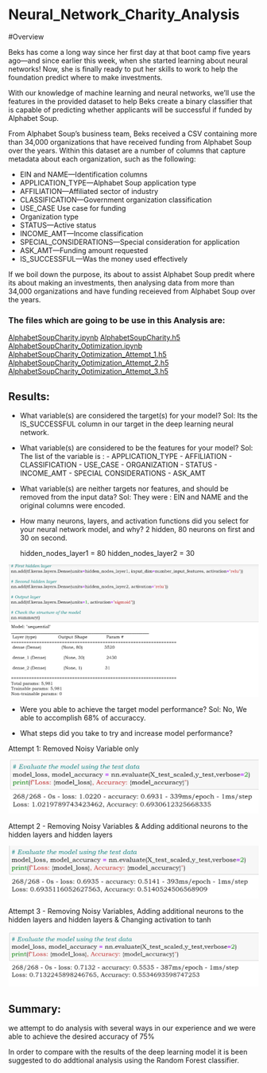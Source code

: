# Neural_Network_Charity_Analysis

#Overview

Beks has come a long way since her first day at that boot camp five years ago—and since earlier this week, when she started learning about neural networks! Now, she is finally ready to put her skills to work to help the foundation predict where to make investments.

With our knowledge of machine learning and neural networks, we’ll use the features in the provided dataset to help Beks create a binary classifier that is capable of predicting whether applicants will be successful if funded by Alphabet Soup.

From Alphabet Soup’s business team, Beks received a CSV containing more than 34,000 organizations that have received funding from Alphabet Soup over the years. Within this dataset are a number of columns that capture metadata about each organization, such as the following:

 - EIN and NAME—Identification columns
 - APPLICATION_TYPE—Alphabet Soup application type
 - AFFILIATION—Affiliated sector of industry
 - CLASSIFICATION—Government organization classification
 - USE_CASE Use case for funding
 - Organization type
 - STATUS—Active status
 - INCOME_AMT—Income classification
 - SPECIAL_CONSIDERATIONS—Special consideration for application
 - ASK_AMT—Funding amount requested
 - IS_SUCCESSFUL—Was the money used effectively
 
 If we boil down the purpose, its about to assist Alphabet Soup predit where  its about making an investments, then analysing data from more than 34,000 organizations and have funding receieved from Alphabet Soup over the years.
 
 ### The files which are going to be use in this Analysis are:
 
 
 [AlphabetSoupCharity.ipynb](https://github.com/urvish7/Neural_Network_Charity_Analysis/blob/main/AlphabetSoupCharity.ipynb)
 [AlphabetSoupCharity.h5](https://github.com/urvish7/Neural_Network_Charity_Analysis/blob/main/AlphabetSoupCharity.h5)
 [AlphabetSoupCharity_Optimization.ipynb](https://github.com/urvish7/Neural_Network_Charity_Analysis/blob/main/AlphabetSoupCharity_Optimzation.ipynb)
 [AlphabetSoupCharity_Optimization_Attempt_1.h5](https://github.com/urvish7/Neural_Network_Charity_Analysis/blob/main/AlphabetSoupCharity_Optimization_Attempt_1.h5)
 [AlphabetSoupCharity_Optimization_Attempt_2.h5](https://github.com/urvish7/Neural_Network_Charity_Analysis/blob/main/AlphabetSoupCharity_Optimization_Attempt_2.h5)
 [AlphabetSoupCharity_Optimization_Attempt_3.h5](https://github.com/urvish7/Neural_Network_Charity_Analysis/blob/main/AlphabetSoupCharity_Optimization_Attempt_3.h5)
 
 
## Results:

 -  What variable(s) are considered the target(s) for your model?
 Sol:  Its the IS_SUCCESSFUL column in our target in the deep learning neural network. 
 -  What variable(s) are considered to be the features for your model?
 Sol:  The list of the variable is :
        - APPLICATION_TYPE
        - AFFILIATION
        - CLASSIFICATION
        - USE_CASE
        - ORGANIZATION
        - STATUS
        - INCOME_AMT
        - SPECIAL CONSIDERATIONS
        - ASK_AMT
  
  - What variable(s) are neither targets nor features, and should be removed from the input data?
  Sol: They were :  EIN and NAME and the original columns were encoded.
  
  - How many neurons, layers, and activation functions did you select for       your neural network model, and why? 2 hidden, 80 neurons on first and 30     on second.
  
    hidden_nodes_layer1 = 80 hidden_nodes_layer2 = 30
    
    
  ![](https://github.com/urvish7/Neural_Network_Charity_Analysis/blob/main/Resources/ScreenShots/Hidden_node_layer1%3D80_hidden_nodes_layer2%3D30.png)
    
    
   - Were you able to achieve the target model performance?
    Sol:  No, We able to accomplish 68% of accuraccy.
    
   - What steps did you take to try and increase model performance?
    
   
 Attempt 1: Removed Noisy Variable only
    
 ![](https://github.com/urvish7/Neural_Network_Charity_Analysis/blob/main/Resources/ScreenShots/Attpt1.png)
    
 Attempt 2 - Removing Noisy Variables & Adding additional neurons to the hidden layers and hidden layers
    
![](https://github.com/urvish7/Neural_Network_Charity_Analysis/blob/main/Resources/ScreenShots/Attmpt2.png)
    
    
 Attempt 3 - Removing Noisy Variables, Adding additional neurons to the hidden layers and hidden layers & Changing activation to tanh
    
![](https://github.com/urvish7/Neural_Network_Charity_Analysis/blob/main/Resources/ScreenShots/Attmpt3.png)
    
    
## Summary:

we attempt to do analysis with several ways in our experience and we were able to achieve the desired accuracy of 75%

In order to compare with the results of the deep learning model it is been suggested to do addtional analysis using the Random Forest classifier.




    
    
    
    
    
    
  

        
